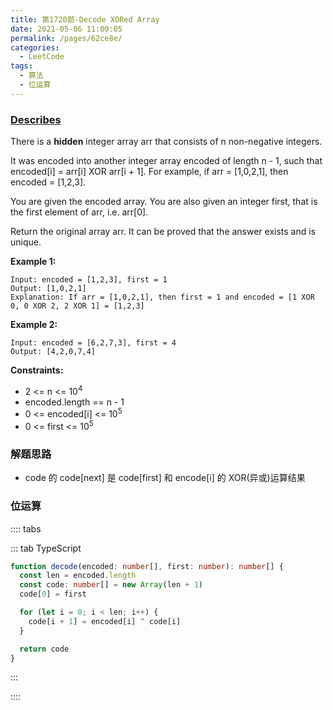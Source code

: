 ```yaml
---
title: 第1720题-Decode XORed Array
date: 2021-05-06 11:00:05
permalink: /pages/62ce8e/
categories:
  - LeetCode
tags:
  - 算法
  - 位运算
---
```


### [Describes](https://leetcode-cn.com/problems/decode-xored-array/)

There is a **hidden** integer array <span class="span-shadow">arr</span> that consists of n non-negative integers.

It was <span class="span-shadow">encoded</span> into another integer array <span class="span-shadow">encoded</span> of length <span class="span-shadow">n - 1</span>, such that <span class="span-shadow">encoded[i] = arr[i] XOR arr[i + 1]</span>. For example, if <span class="span-shadow">arr = [1,0,2,1]</span>, then <span class="span-shadow">encoded = [1,2,3]</span>.

You are given the encoded array. You are also given an integer first, that is the <span class="span-shadow">first</span> element of <span class="span-shadow">arr</span>, i.e. <span class="span-shadow">arr[0]</span>.

Return the original array <span class="span-shadow">arr</span>. It can be proved that the answer exists and is unique.

<!-- more -->

**Example 1:**

```
Input: encoded = [1,2,3], first = 1
Output: [1,0,2,1]
Explanation: If arr = [1,0,2,1], then first = 1 and encoded = [1 XOR 0, 0 XOR 2, 2 XOR 1] = [1,2,3]
```

**Example 2:**

```
Input: encoded = [6,2,7,3], first = 4
Output: [4,2,0,7,4]
```

**Constraints:**

- <span class="span-shadow">2 <= n <= 10<sup>4</sup></span>
- <span class="span-shadow">encoded.length == n - 1</span>
- <span class="span-shadow">0 <= encoded[i] <= 10<sup>5</sup></span>
- <span class="span-shadow">0 <= first <= 10<sup>5</sup></span>

### 解题思路

- code 的 code[next] 是 code[first] 和 encode[i] 的 <span class="span-shadow">XOR</span>(异或)运算结果

### 位运算

:::: tabs

::: tab TypeScript

```TypeScript
function decode(encoded: number[], first: number): number[] {
  const len = encoded.length
  const code: number[] = new Array(len + 1)
  code[0] = first

  for (let i = 0; i < len; i++) {
    code[i + 1] = encoded[i] ^ code[i]
  }

  return code
}
```

:::

::::
